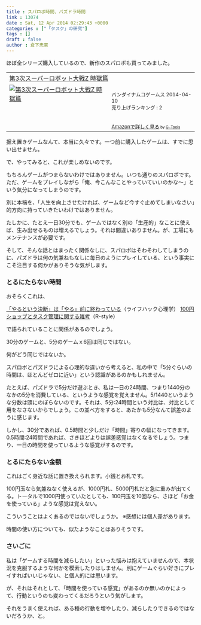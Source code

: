 ```yaml
---
title : スパロボ時間、パズドラ時間
link : 13074
date : Sat, 12 Apr 2014 02:29:43 +0000
categories : ["「タスク」の研究"]
tags : []
draft : false
author : 倉下忠憲
---
```


ほぼ全シリーズ購入しているので、新作のスパロボも買ってみました。

<table  border="0" cellpadding="5"><tr><td colspan="2"><a href="http://www.amazon.co.jp/%E3%83%90%E3%83%B3%E3%83%80%E3%82%A4%E3%83%8A%E3%83%A0%E3%82%B3%E3%82%B2%E3%83%BC%E3%83%A0%E3%82%B9-%E7%AC%AC3%E6%AC%A1%E3%82%B9%E3%83%BC%E3%83%91%E3%83%BC%E3%83%AD%E3%83%9C%E3%83%83%E3%83%88%E5%A4%A7%E6%88%A6Z-%E6%99%82%E7%8D%84%E7%AF%87/dp/B00HIYO07U%3FSubscriptionId%3D15SMZCTB9V8NGR2TW082%26tag%3Drashita1000-22%26linkCode%3Dxm2%26camp%3D2025%26creative%3D165953%26creativeASIN%3DB00HIYO07U" target="_blank">第3次スーパーロボット大戦Z 時獄篇</a><img src="http://www.assoc-amazon.jp/e/ir?t=rashita1000-22&l=ur2&o=9" width="1" height="1" style="border: none;" alt="" /></td></tr><tr><td valign="top"><a href="http://www.amazon.co.jp/%E3%83%90%E3%83%B3%E3%83%80%E3%82%A4%E3%83%8A%E3%83%A0%E3%82%B3%E3%82%B2%E3%83%BC%E3%83%A0%E3%82%B9-%E7%AC%AC3%E6%AC%A1%E3%82%B9%E3%83%BC%E3%83%91%E3%83%BC%E3%83%AD%E3%83%9C%E3%83%83%E3%83%88%E5%A4%A7%E6%88%A6Z-%E6%99%82%E7%8D%84%E7%AF%87/dp/B00HIYO07U%3FSubscriptionId%3D15SMZCTB9V8NGR2TW082%26tag%3Drashita1000-22%26linkCode%3Dxm2%26camp%3D2025%26creative%3D165953%26creativeASIN%3DB00HIYO07U" target="_blank"><img src="http://ecx.images-amazon.com/images/I/610bEhaTsiL._SL160_.jpg" border="0" alt="第3次スーパーロボット大戦Z 時獄篇" /></a></td><td valign="top"><font size="-1"><br />バンダイナムコゲームス  2014-04-10<br />売り上げランキング : 2<br /><br /><br /><a href="http://www.amazon.co.jp/%E3%83%90%E3%83%B3%E3%83%80%E3%82%A4%E3%83%8A%E3%83%A0%E3%82%B3%E3%82%B2%E3%83%BC%E3%83%A0%E3%82%B9-%E7%AC%AC3%E6%AC%A1%E3%82%B9%E3%83%BC%E3%83%91%E3%83%BC%E3%83%AD%E3%83%9C%E3%83%83%E3%83%88%E5%A4%A7%E6%88%A6Z-%E6%99%82%E7%8D%84%E7%AF%87/dp/B00HIYO07U%3FSubscriptionId%3D15SMZCTB9V8NGR2TW082%26tag%3Drashita1000-22%26linkCode%3Dxm2%26camp%3D2025%26creative%3D165953%26creativeASIN%3DB00HIYO07U" target="_blank">Amazonで詳しく見る</a></font><font size="-2"> by <a href="http://www.goodpic.com/mt/aws/index.html" >G-Tools</a></font></td></tr></table>

据え置きゲームなんて、本当に久々です。一つ前に購入したゲームは、すでに思い出せません。

で、やってみると、これが楽しめないのです。

もちろんゲームがつまらないわけではありません。いつも通りのスパロボです。ただ、ゲームをプレイしながら「俺、今こんなことやっていていいのかな〜」という気分になってしまうのです。

別に本稿を、「人生を向上させたければ、ゲームなど今すぐ止めてしまいなさい」的方向に持っていきたいわけではありません。

たしかに、たとえ一日30分でも、ゲームではなく別の「生産的」なことに使えば、生み出せるものは増えるでしょう。それは間違いありません。が、工場にもメンテナンスが必要です。

そして、そんな話とはまったく関係なしに、スパロボはそわそわしてしまうのに、パズドラは何の気兼ねもなしに毎日のようにプレイしている、という事実にこそ注目する何かがありそうな気がします。

<H3>とるにたらない時間</H3>

おそらくこれは、

<a href="http://mindhack.sakura.ne.jp/archives/1434" target="_blank">「やるという決断」は「やる」前に終わっている</a>（ライフハック心理学）
<a href="https://rashita.net/blog/?p=12728" target="_blank">100円ショップとタスク管理に関する雑考</a>（R-style）

で語られていることに関係があるのでしょう。

30分のゲームと、5分のゲームｘ6回は同じではない。

何がどう同じではないか。

スパロボとパズドラによる心理的な違いから考えると、私の中で「5分ぐらいの時間は、ほとんどゼロに近い」という認識があるのかもしれません。

たとえば、パズドラで5分だけ遊ぶとき、私は一日の24時間、つまり1440分のなかの5分を消費している、というような感覚を覚えません。5/1440というような分数は頭にのぼらないのです。それは、5分:24時間という対比は、対比として用をなさないからでしょう。この並べ方をすると、あたかも5分なんて誤差のように感じます。

しかし、30分であれば、0.5時間と少しだけ「時間」寄りの幅になってきます。0.5時間:24時間であれば、さきほどよりは誤差感覚はなくなるでしょう。つまり、一日の時間を使っているような感覚がするのです。

<H3>とるにたらない金額</H3>

これはごく身近な話に置き換えられます。小銭とお札です。

100円玉なら気兼ねなく使えるが、1000円札、5000円札だと急に重みが出てくる。トータルで1000円使っていたとしても、100円玉を10回なら、さほど「お金を使っている」ような感覚は覚えない。

こういうことはよくあるのではないでしょうか。
※感想には個人差があります。

時間の使い方についても、似たようなことはありそうです。

<H3>さいごに</H3>

私は「ゲームする時間を減らしたい」といった悩みは抱えていませんので、本状況を克服するような何かを模索したりはしません。別にゲームぐらい好きにプレイすればいいじゃない、と個人的には思います。

が、それはそれとして、「時間を使っている感覚」があるのか無いのかによって、行動というのも変わってくるだろうという気がします。

それをうまく使えれば、ある種の行動を増やしたり、減らしたりできるのではないだろうか、と。